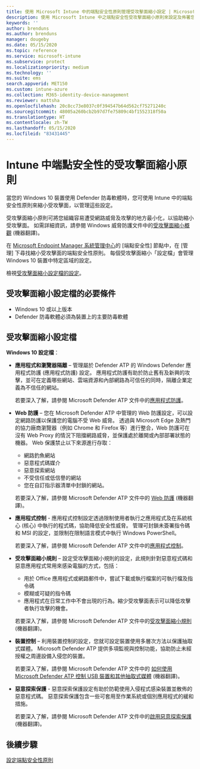 ```yaml
---
title: 使用 Microsoft Intune 中的端點安全性原則管理受攻擊面縮小設定 | Microsoft Docs
description: 使用 Microsoft Intune 中之端點安全性受攻擊面縮小原則來設定及佈署您所管理的裝置原則
keywords: ''
author: brenduns
ms.author: brenduns
manager: dougeby
ms.date: 05/15/2020
ms.topic: reference
ms.service: microsoft-intune
ms.subservice: protect
ms.localizationpriority: medium
ms.technology: ''
ms.suite: ems
search.appverid: MET150
ms.custom: intune-azure
ms.collection: M365-identity-device-management
ms.reviewer: mattsha
ms.openlocfilehash: 20c8cc73e8037c0f394547b64d562cf75271240c
ms.sourcegitcommit: 48005a260bcb2b97d7fe75809c4bf1552318f50a
ms.translationtype: HT
ms.contentlocale: zh-TW
ms.lasthandoff: 05/15/2020
ms.locfileid: "83431445"
---
```

# <a name="attack-surface-reduction-policy-for-endpoint-security-in-intune"></a>Intune 中端點安全性的受攻擊面縮小原則

當您的 Windows 10 裝置使用 Defender 防毒軟體時，您可使用 Intune 中的端點安全性原則來縮小受攻擊面，以管理這些設定。

受攻擊面縮小原則可將您組織容易遭受網路威脅及攻擊的地方最小化，以協助縮小受攻擊面。 如需詳細資訊，請參閱 Windows 威脅防護文件中的[受攻擊面縮小概觀]( https://docs.microsoft.com/windows/security/threat-protection/microsoft-defender-atp/overview-attack-surface-reduction) (機器翻譯)。

在 [Microsoft Endpoint Manager 系統管理中心](https://go.microsoft.com/fwlink/?linkid=2109431)的 [端點安全性] 節點中，在 [管理] 下尋找縮小受攻擊面的端點安全性原則。 每個受攻擊面縮小「設定檔」會管理 Windows 10 裝置中特定區域的設定。

檢視[受攻擊面縮小設定檔的設定](../protect/endpoint-security-asr-profile-settings.md)。

## <a name="prerequisites-for-attack-surface-reduction-profiles"></a>受攻擊面縮小設定檔的必要條件

- Windows 10 或以上版本
- Defender 防毒軟體必須為裝置上的主要防毒軟體

## <a name="attack-surface-reduction-profiles"></a>受攻擊面縮小設定檔

**Windows 10 設定檔**：

- **應用程式和瀏覽器隔離** – 管理屬於 Defender ATP 的 Windows Defender 應用程式防護 (應用程式防護) 設定。 應用程式防護有助於防止舊有及新興的攻擊，並可在定義哪些網站、雲端資源和內部網路為可信任的同時，隔離企業定義為不信任的網站。

  若要深入了解，請參閱 Microsoft Defender ATP 文件中的[應用程式防護](https://docs.microsoft.com/windows/security/threat-protection/windows-defender-application-guard/wd-app-guard-overview)。

- **Web 防護** – 您在 Microsoft Defender ATP 中管理的 Web 防護設定，可以設定網路防護以保護您的電腦不受 Web 威脅。 透過與 Microsoft Edge 及熱門的協力廠商瀏覽器（例如 Chrome 和 Firefox 等）進行整合，Web 防護可在沒有 Web Proxy 的情況下阻擋網路威脅，並保護處於離開或內部部署狀態的機器。 Web 保護禁止以下來源進行存取：
  - 網路釣魚網站
  - 惡意程式碼媒介
  - 惡意探索網站
  - 不受信任或低信譽的網站
  - 您在自訂指示器清單中封鎖的網站。

  若要深入了解，請參閱 Microsoft Defender ATP 文件中的 [Web 防護](https://docs.microsoft.com/windows/security/threat-protection/microsoft-defender-atp/web-protection-overview) (機器翻譯)。

- **應用程式控制** - 應用程式控制設定透過限制使用者執行之應用程式及在系統核心 (核心) 中執行的程式碼，協助降低安全性威脅。 管理可封鎖未簽署指令碼和 MSI 的設定，並限制在限制語言模式中執行 Windows PowerShell。

  若要深入了解，請參閱 Microsoft Defender ATP 文件中的[應用程式控制](https://docs.microsoft.com/windows/security/threat-protection/windows-defender-application-control/windows-defender-application-control)。

- **受攻擊面縮小規則** – 設定受攻擊面縮小規則的設定，此規則針對惡意程式碼和惡意應用程式常用來感染電腦的方式，包括：
  - 用於 Office 應用程式或網路郵件中，嘗試下載或執行檔案的可執行檔及指令碼
  - 模糊或可疑的指令碼
  - 應用程式在日常工作中不會出現的行為。縮少受攻擊面表示可以降低攻擊者執行攻擊的機會。

  若要深入了解，請參閱 Microsoft Defender ATP 文件中的[受攻擊面縮小規則](https://docs.microsoft.com/windows/security/threat-protection/microsoft-defender-atp/attack-surface-reduction) (機器翻譯)。

- **裝置控制** – 利用裝置控制的設定，您就可設定裝置使用多層次方法以保護抽取式媒體。 Microsoft Defender ATP 提供多項監視與控制功能，協助防止未經授權之周邊設備入侵您的裝置。

  若要深入了解，請參閱 Microsoft Defender ATP 文件中的 [如何使用 Microsoft Defender ATP 控制 USB 裝置和其他抽取式媒體](https://docs.microsoft.com/windows/security/threat-protection/device-control/control-usb-devices-using-intune) (機器翻譯)。

- **惡意探索保護** - 惡意探索保護設定有助於防範使用入侵程式感染裝置並散佈的惡意程式碼。 惡意探索保護包含一些可套用至作業系統或個別應用程式的緩和措施。

  若要深入了解，請參閱 Microsoft Defender ATP 文件中的[啟用惡意探索保護](https://docs.microsoft.com/windows/security/threat-protection/microsoft-defender-atp/enable-exploit-protection) (機器翻譯)。

## <a name="next-steps"></a>後續步驟

[設定端點安全性原則](../protect/endpoint-security-policy.md#create-an-endpoint-security-policy)
